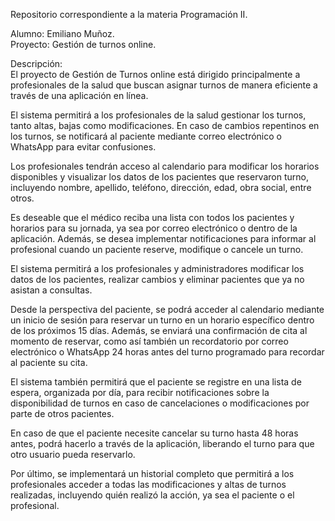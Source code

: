 
Repositorio correspondiente a la materia Programación II.    

Alumno: Emiliano Muñoz.  
Proyecto: Gestión de turnos online.  

Descripción:  
El proyecto de Gestión de Turnos online está dirigido principalmente a profesionales de la salud que buscan asignar turnos de manera eficiente a través de una aplicación en línea.    

El sistema permitirá a los profesionales de la salud gestionar los turnos, tanto altas, bajas como modificaciones. En caso de cambios repentinos en los turnos, se notificará al paciente mediante correo electrónico o WhatsApp para evitar confusiones.    

Los profesionales tendrán acceso al calendario para modificar los horarios disponibles y visualizar los datos de los pacientes que reservaron turno, incluyendo nombre, apellido, teléfono, dirección, edad, obra social, entre otros.    

Es deseable que el médico reciba una lista con todos los pacientes y horarios para su jornada, ya sea por correo electrónico o dentro de la aplicación. Además, se desea implementar notificaciones para informar al profesional cuando un paciente reserve, modifique o cancele un turno.    

El sistema permitirá a los profesionales y administradores modificar los datos de los pacientes, realizar cambios y eliminar pacientes que ya no asistan a consultas.    

Desde la perspectiva del paciente, se podrá acceder al calendario mediante un inicio de sesión para reservar un turno en un horario específico dentro de los próximos 15 días. Además, se enviará una confirmación de cita al momento de reservar, como así también un recordatorio por correo electrónico o WhatsApp 24 horas antes del turno programado para recordar al paciente su cita.    

El sistema también permitirá que el paciente se registre en una lista de espera, organizada por día, para recibir notificaciones sobre la disponibilidad de turnos en caso de cancelaciones o modificaciones por parte de otros pacientes.    

En caso de que el paciente necesite cancelar su turno hasta 48 horas antes, podrá hacerlo a través de la aplicación, liberando el turno para que otro usuario pueda reservarlo.    

Por último, se implementará un historial completo que permitirá a los profesionales acceder a todas las modificaciones y altas de turnos realizadas, incluyendo quién realizó la acción, ya sea el paciente o el profesional.    
